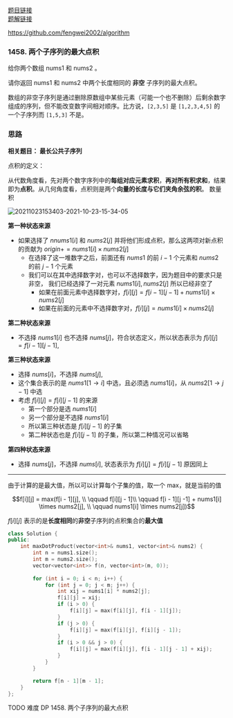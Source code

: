 [题目链接](https://leetcode-cn.com/problems/max-dot-product-of-two-subsequences/)  
[题解链接](https://leetcode-cn.com/problems/max-dot-product-of-two-subsequences/solution/lc1458-fengwei2002-by-kycu-n402/)

https://github.com/fengwei2002/algorithm

### 1458. 两个子序列的最大点积

给你两个数组 nums1 和 nums2 。

请你返回 nums1 和 nums2 中两个长度相同的 **非空** 子序列的最大点积。

数组的非空子序列是通过删除原数组中某些元素（可能一个也不删除）后剩余数字组成的序列，但不能改变数字间相对顺序。比方说，`[2,3,5]` 是 `[1,2,3,4,5]` 的一个子序列而 `[1,5,3]` 不是。

### 思路

**相关题目： 最长公共子序列**

点积的定义：

从代数角度看，先对两个数字序列中的**每组对应元素求积**，**再对所有积求和**，结果即为**点积**。从几何角度看，点积则是两个**向量的长度与它们夹角余弦的积**。 数量积

![20211023153403-2021-10-23-15-34-05](https://raw.githubusercontent.com/fengwei2002/Pictures_02/master/images/20211023153403-2021-10-23-15-34-05.png)

**第一种状态来源**
- 如果选择了 $nnums1[i]$ 和 $nums2[j]$ 并将他们形成点积，那么这两项对新点积的贡献为 $origin += nums1[i] \times nums2[j]$
  - 在选择了这一堆数字之后，前面还有 $nums1$ 的前 $i - 1$ 个元素和 $nums2$ 的前 $j - 1$ 个元素 
  - 我们可以在其中选择数字对，也可以不选择数字，因为题目中的要求只是 非空， 我们已经选择了一对元素 $nums1[i], nums2[j]$ 所以已经非空了
    - 如果在前面元素中选择数字对，$f[i][j] = f[i - 1][j - 1] + nums1[i] \times nums2[j]$
    - 如果在前面的元素中不选择数字对，$f[i][j] = nums1[i] \times nums2[j]$

**第二种状态来源**
- 不选择 $nums1[i]$ 也不选择 $nums[j]$，符合状态定义，所以状态表示为 $f[i][j] = f[i - 1][j - 1]$,

**第三种状态来源**
- 选择 $nums[i]$，不选择 $nums[j]$, 
- 这个集合表示的是 $nums1[1 \to i]$ 中选，且必须选 $nums1[i]$，从 $nums2[1\to j - 1]$ 中选
- 考虑 $f[i][j] = f[i][j - 1]$ 的来源
  - 第一个部分是选 $nums1[i]$
  - 另一个部分是不选择 $nums1[i]$
  - 所以第三种状态是 $f[i][j - 1]$ 的子集
  - 第二种状态也是 $f[i][j - 1]$ 的子集，所以第二种情况可以省略

**第四种状态来源**
- 选择 $nums[j]$，不选择 $nums[i]$, 状态表示为 $f[i][j] = f[i][j - 1]$ 原因同上

---

由于计算的是最大值，所以可以计算每个子集的值，取一个 max，就是当前的值

$$f[i][j] = max(f[i - 1][j], \\ \qquad f[i][j - 1]\\ \qquad f[i - 1][j -1] + nums1[i] \times nums2[j], \\ \qquad nums1[i] \times nums2[j])$$

$f[i][j]$ 表示的是**长度相同**的**非空**子序列的点积集合的**最大值**

``` cpp
class Solution {
public:
    int maxDotProduct(vector<int>& nums1, vector<int>& nums2) {
        int n = nums1.size();
        int m = nums2.size();
        vector<vector<int>> f(n, vector<int>(m, 0));
        
        for (int i = 0; i < n; i++) {
            for (int j = 0; j < m; j++) {
                int xij = nums1[i] * nums2[j];
                f[i][j] = xij;
                if (i > 0) {
                    f[i][j] = max(f[i][j], f[i - 1][j]);
                }
                if (j > 0) {
                    f[i][j] = max(f[i][j], f[i][j - 1]);
                }
                if (i > 0 && j > 0) {
                    f[i][j] = max(f[i][j], f[i - 1][j - 1] + xij);
                }
            }
        }

        return f[n - 1][m - 1];
    }
};
```

TODO 难度 DP 1458. 两个子序列的最大点积
